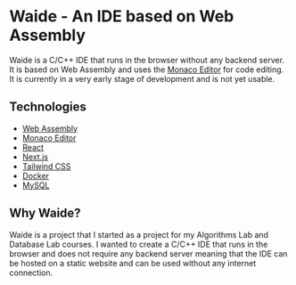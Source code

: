 # Waide - An IDE based on Web Assembly
Waide is a C/C++ IDE that runs in the browser without any backend server. It is based on Web Assembly and uses the [Monaco Editor](https://microsoft.github.io/monaco-editor/) for code editing. It is currently in a very early stage of development and is not yet usable.

## Technologies
- [Web Assembly](https://webassembly.org/)
- [Monaco Editor](https://microsoft.github.io/monaco-editor/)
- [React](https://reactjs.org/)
- [Next.js](https://nextjs.org/)
- [Tailwind CSS](https://tailwindcss.com/)
- [Docker](https://www.docker.com/)
- [MySQL](https://www.mysql.com/)

## Why Waide?
Waide is a project that I started as a project for my Algorithms Lab and Database Lab courses. I wanted to create a C/C++ IDE that runs in the browser and does not require any backend server meaning that the IDE can be hosted on a static website and can be used without any internet connection.